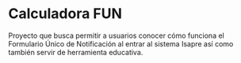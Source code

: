 # Calculadora FUN

Proyecto que busca permitir a usuarios conocer cómo funciona el Formulario Único de Notificación al entrar al sistema Isapre así como también servir de herramienta educativa.
